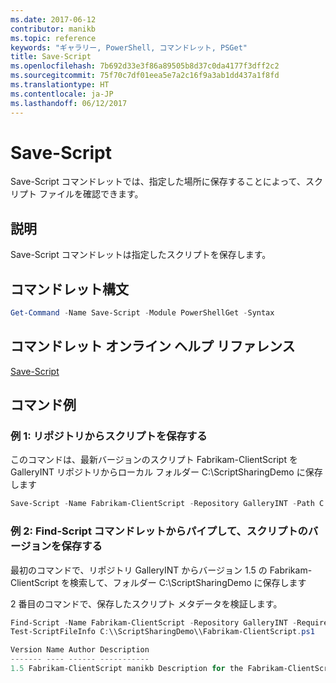 ```yaml
---
ms.date: 2017-06-12
contributor: manikb
ms.topic: reference
keywords: "ギャラリー, PowerShell, コマンドレット, PSGet"
title: Save-Script
ms.openlocfilehash: 7b692d33e3f86a89505b8d37c0da4177f3dff2c2
ms.sourcegitcommit: 75f70c7df01eea5e7a2c16f9a3ab1dd437a1f8fd
ms.translationtype: HT
ms.contentlocale: ja-JP
ms.lasthandoff: 06/12/2017
---
```

<a id="save-script" class="xliff"></a>

# Save-Script

Save-Script コマンドレットでは、指定した場所に保存することによって、スクリプト ファイルを確認できます。

<a id="description" class="xliff"></a>

## 説明

Save-Script コマンドレットは指定したスクリプトを保存します。

<a id="cmdlet-syntax" class="xliff"></a>

## コマンドレット構文

```powershell
Get-Command -Name Save-Script -Module PowerShellGet -Syntax
```
<a id="cmdlet-online-help-reference" class="xliff"></a>

## コマンドレット オンライン ヘルプ リファレンス

[Save-Script](http://go.microsoft.com/fwlink/?LinkId=619786)

<a id="example-commands" class="xliff"></a>

## コマンド例

<a id="example-1-save-a-script-from-a-repository" class="xliff"></a>

### 例 1: リポジトリからスクリプトを保存する
このコマンドは、最新バージョンのスクリプト Fabrikam-ClientScript を GalleryINT リポジトリからローカル フォルダー C:\ScriptSharingDemo に保存します

```powershell
Save-Script -Name Fabrikam-ClientScript -Repository GalleryINT -Path C:\ScriptSharingDemo
```

<a id="example-2-save-a-version-of-a-script-by-piping-from-the-find-script-cmdlet" class="xliff"></a>

### 例 2: Find-Script コマンドレットからパイプして、スクリプトのバージョンを保存する

最初のコマンドで、リポジトリ GalleryINT からバージョン 1.5 の Fabrikam-ClientScript を検索して、フォルダー C:\ScriptSharingDemo に保存します

2 番目のコマンドで、保存したスクリプト メタデータを検証します。

```powershell
Find-Script -Name Fabrikam-ClientScript -Repository GalleryINT -RequiredVersion 1.5 | Save-Script -Path C:\\ScriptSharingDemo
Test-ScriptFileInfo C:\\ScriptSharingDemo\\Fabrikam-ClientScript.ps1

Version Name Author Description
------- ---- ------ -----------
1.5 Fabrikam-ClientScript manikb Description for the Fabrikam-ClientScript script
```

